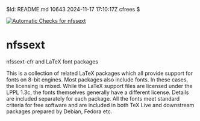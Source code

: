 $Id: README.md 10643 2024-11-17 17:10:17Z cfrees $

[![Automatic Checks for nfssext](https://github.com/cfr42/nfssext/actions/workflows/nfssext-autochecks.yml/badge.svg)](https://github.com/cfr42/nfssext/actions/workflows/nfssext-autochecks.yml)

# nfssext

nfssext-cfr and LaTeX font packages

This is a collection of related LaTeX packages which all provide
support for fonts on 8-bit engines. Most packages also include fonts.
In these cases, the licensing is mixed. While the LaTeX support files
are licensed under the LPPL 1.3c, the fonts themselves generally have a 
different license. Details are included separately for each package.
All the fonts meet standard criteria for free software and are included
in both TeX Live and downstream packages prepared by Debian, Fedora etc.
